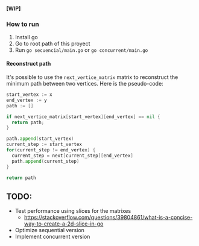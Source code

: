 #### \[WIP\]

### How to run
1. Install go
2. Go to root path of this proyect
3. Run `go secuencial/main.go` or `go concurrent/main.go`


#### Reconstruct path
It's possible to use the `next_vertice_matrix` matrix to reconstruct the minimum path between two vertices.
Here is the pseudo-code:
```go
start_vertex := x
end_vertex := y
path := []

if next_vertice_matrix[start_vertex][end_vertex] == nil {
  return path;
}

path.append(start_vertex)
current_step := start_vertex
for(current_step != end_vertex) {
  current_step = next[current_step][end_vertex]
  path.append(current_step)
}

return path
```




## TODO:

* Test performance using slices for the matrixes
  * https://stackoverflow.com/questions/39804861/what-is-a-concise-way-to-create-a-2d-slice-in-go
* Optimize sequential version
* Implement concurrent version
